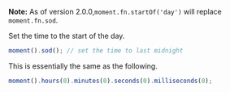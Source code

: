 **Note:** As of version <span class="label">2.0.0</span>,`moment.fn.startOf('day')` will replace `moment.fn.sod`.

Set the time to the start of the day.


```javascript
moment().sod(); // set the time to last midnight
```

This is essentially the same as the following.

```javascript
moment().hours(0).minutes(0).seconds(0).milliseconds(0);
```
